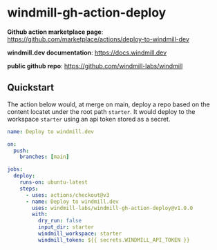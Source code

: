 # windmill-gh-action-deploy

**Github action marketplace page**:
<https://github.com/marketplace/actions/deploy-to-windmill-dev>

**windmill.dev documentation**: <https://docs.windmill.dev>

**public github repo**: <https://github.com/windmill-labs/windmill>

## Quickstart

The action below would, at merge on main, deploy a repo based on the content
locatet under the root path `starter`. It would deploy to the workspace
`starter` using an api token stored as a secret.

```yaml
name: Deploy to windmill.dev

on:
  push:
    branches: [main]

jobs:
  deploy:
    runs-on: ubuntu-latest
    steps:
      - uses: actions/checkout@v3
      - name: Deploy to windmill.dev
        uses: windmill-labs/windmill-gh-action-deploy@v1.0.0
        with:
          dry_run: false
          input_dir: starter
          windmill_workspace: starter
          windmill_token: ${{ secrets.WINDMILL_API_TOKEN }}
```
